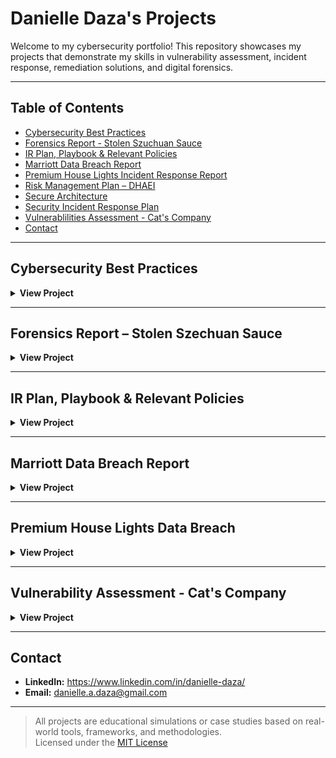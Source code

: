 # Danielle Daza's Projects

Welcome to my cybersecurity portfolio! This repository showcases my projects that demonstrate my skills in vulnerability assessment, incident response, remediation solutions, and digital forensics.

---

## Table of Contents

- [Cybersecurity Best Practices](#cybersecurity-best-practices)
- [Forensics Report - Stolen Szuchuan Sauce](#forensics-report--stolen-szechuan-sauve)
- [IR Plan, Playbook & Relevant Policies](#ir-plan-playbook--policy)
- [Marriott Data Breach Report](#marriott-data-breach-report)
- [Premium House Lights Incident Response Report](#-premium-house-lights-incident-response-report)
- [Risk Management Plan – DHAEI](#risk-management-plan--dhaei)
- [Secure Architecture](#secure-architecture)
- [Security Incident Response Plan](#security-response-plan)
- [Vulnerablilities Assessment - Cat's Company](#vulnerabilities-assessment--cat's-company)
- [Contact](#contact)

---

## Cybersecurity Best Practices

<details>
  <summary><strong>View Project</strong></summary>

**Tools Used:** NIST  
**Description:**  
Wrote a guide covering strong password creation, MFA, VPNs, encryption, and secure email practices, with actionable steps to improve cybersecurity posture in organizations.  
[Read the Report](#)

</details>

---

## Forensics Report – Stolen Szechuan Sauce

<details>
  <summary><strong>View Project</strong></summary>

**Tools Used:** Volatility, FTK Imager, Registry Explorer, Wireshark, VirusTotal, MITRE ATT&CK  
**Description:**  
Investigated a breach caused by a brute-force RDP attack. Identified malware behavior using forensic tools and documented timeline and indicators of compromise.  
[Read the Report](#)

</details>

---

## IR Plan, Playbook & Relevant Policies

<details>
  <summary><strong>View Project</strong></summary>

**Tools Used:** MITRE ATT&CK, NIST  
**Description:**  
Created an Incident Response Playbook for Box Manufacturing to handle phishing attacks using the NIST framework. Includes a policy framework relevant to the implementation of the phishing incident response plan.
[Read the Report](#)

</details>

---

## Marriott Data Breach Report

<details>
  <summary><strong>View Project</strong></summary>

**Tools Used:** MITRE ATT&CK,  NIST 800-12  
**Description:**  
Investigated the 2018 Marriott breach affecting 383 million Canadians. Analyzed attacker techniques, security failures, and provided prevention recommendations.  
[Read the Report](#)

</details>

---

## Premium House Lights Data Breach

<details>
  <summary><strong>View Project</strong></summary>

**Tools Used:** MITRE ATT&CK, NIST, Nmap, Wireshark, Unix/Linux Commands, MySQL  
**Description:**  
Drafted an email to my manager summarizing the incident and with suggested improvements in regards to data security and reduce breach risk by priority, setting groundwork for developing a robust secuirty policy framework following the security incident. Incident response report provides a comprehensive incident analysis with relevant security recommendations.  
[Read the Report](#)

---

## Risk Management Plan - DHAEI

<details>
  <summary><strong>View Project</strong></summary>

**Tools Used:** NIST 800-53, NIST RMF, MITRE ATT&CK  
**Description:**  
Conducted a structured analysis for DHAEI using NIST to assess and mitigate risks like unauthorized access and downtime. Recommended technical and organizational safeguards.  
[Read the Report](#)

</details>

---

## Secure Architecture

<details>
  <summary><strong>View Project</strong></summary>

**Tools Used:** NIST CSF v2, PCI DSS, PIPEDA 
**Description:**  
Recommended a secure architecture for a growing e-commerce company, addressing gaps between current and target security posture and prioritizing necessary actions to take to mitigate existing security risks. 
[Read the Report](#)

</details>

---

## Security Incident Response Plan

<details>
  <summary><strong>View Project</strong></summary>

**Tools Used:** NIST 800-12, NIST CSF v2 
**Description:**  
Developed an in-depth incident response plan framework including the team roles and responsibilities, a sample playbook, and relevant triggers that warrant escalation and stakeholder notification.
[Read the Report](#)

</details>

---

</details>

---

## Vulnerability Assessment - Cat's Company

<details>
  <summary><strong>View Project</strong></summary>

**Tools Used:** OpenVAS, Linux, Windows 11, NIST, MITRE, CWE, CVSS 
**Description:**  
Performed a vulnerability scan on two systems and found one high-severity issues related to weak FTP credentials. Delivered mitigation strategies priotized by severity and a timeline suggestion for efficient implementation of security controls.  
[Read the Report](#)

</details>

---

## Contact

- **LinkedIn:** https://www.linkedin.com/in/danielle-daza/
- **Email:** danielle.a.daza@gmail.com

---

> All projects are educational simulations or case studies based on real-world tools, frameworks, and methodologies.  
> Licensed under the [MIT License](./LICENSE)
